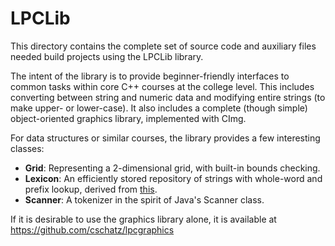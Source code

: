 # LPCLib

This directory contains the complete set of source code and auxiliary files needed build projects using the LPCLib library.

The intent of the library is to provide beginner-friendly interfaces to common tasks within core C++ courses at the college level.
This includes converting between string and numeric data and modifying entire strings (to make upper- or lower-case). It also includes
a complete (though simple) object-oriented graphics library, implemented with CImg.

For data structures or similar courses, the library provides a few interesting classes:
- **Grid<T>**: Representing a 2-dimensional grid, with built-in bounds checking.
- **Lexicon**: An efficiently stored repository of strings with whole-word and prefix lookup, derived from [this](https://web.stanford.edu/class/archive/cs/cs106b/cs106b.1216/lectures/28-lexicon/slides).
- **Scanner**: A tokenizer in the spirit of Java's Scanner class.

If it is desirable to use the graphics library alone, it is available at https://github.com/cschatz/lpcgraphics
